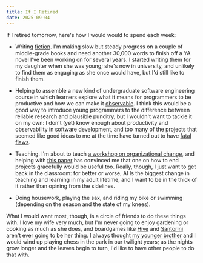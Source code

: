 ```yaml
---
title: If I Retired
date: 2025-09-04
---
```


If I retired tomorrow,
here's how I would would to spend each week:

-   Writing <a href="@root/fiction/">fiction</a>.
    I'm making slow but steady progress on a couple of middle-grade books
    and need another 30,000 words to finish off a YA novel I've been working on for several years.
    I started writing them for my daughter when she was young;
    she's now in university,
    and unlikely to find them as engaging as she once would have,
    but I'd still like to finish them.

-   Helping to assemble a new kind of undergraduate software engineering course
    in which learners explore what it means for programmers to be productive
    and how we can make it [observable](@root/ideas/se-change/#observe).
    I think this would be a good way to introduce young programmers to
    the difference between reliable research and plausible punditry,
    but I wouldn't want to tackle it on my own:
    I don't (yet) know enough about productivity and observability in software development,
    and too many of the projects that seemed like good ideas to me at the time
    have turned out to have [fatal flaws](@root/2021/07/22/whatever-happened-to-tidyblocks/).

-   Teaching.
    I'm about to teach [a workshop on organizational change](https://gvwilson.github.io/change/),
    and helping with [this paper](https://arxiv.org/abs/2505.06484) has convinced me that
    one on how to end projects gracefully would be useful too.
    Really,
    though,
    I just want to get back in the classroom:
    for better or worse,
    AI Is the biggest change in teaching and learning in my adult lifetime,
    and I want to be in the thick of it rather than opining from the sidelines.

-   Doing housework,
    playing the sax,
    and riding my bike or swimming (depending on the season and the state of my knees).

What I would want most,
though,
is a circle of friends to do these things with.
I love my wife very much,
but I'm never going to enjoy gardening or cooking as much as she does,
and boardgames like [Hive](https://boardgamegeek.com/boardgame/2655/hive)
and [Santorini](https://boardgamegeek.com/boardgame/194655/santorini) aren't ever going to be her thing.
I always thought [my younger brother](@root/2018/03/20/goodbye-jeff/) and I
would wind up playing chess in the park in our twilight years;
as the nights grow longer and the leaves begin to turn,
I'd like to have other people to do that with.
